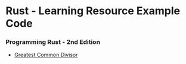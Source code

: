# Rust - Learning Resource Example Code

### Programming Rust - 2nd Edition
- [Greatest Common Divisor](./gcd)